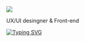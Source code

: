 <img src="https://capsule-render.vercel.app/api?type=모양&color=색상코드&height=높이&section=header&text=텍스트&fontSize=텍스트크기" />

UX/UI desingner & Front-end

[![Typing SVG](https://readme-typing-svg.demolab.com?font=Fira+Code&weight=600&size=25&pause=1000&color=2D8AFF&width=435&lines=Hi;My+Name+is+taeseong+An;My+job+is+front-end)](https://git.io/typing-svg)


